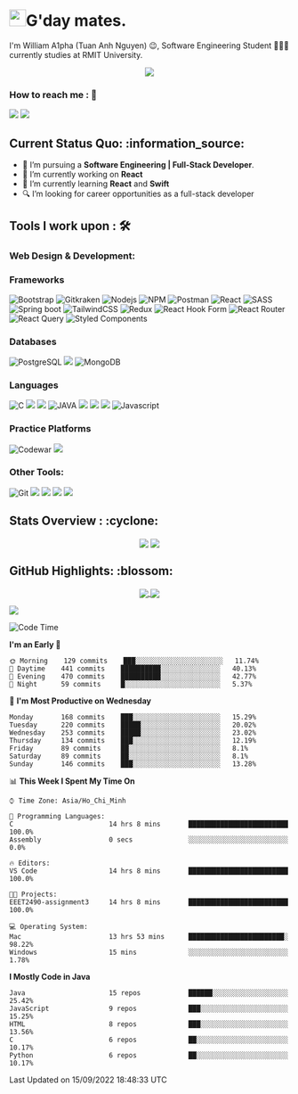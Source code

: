<h1><img src="https://emojis.slackmojis.com/emojis/images/1531849430/4246/blob-sunglasses.gif?1531849430" width="30"/>G'day mates.</h1>

I'm William A1pha (Tuan Anh Nguyen) 😉, Software Engineering Student 👨🏻‍💻 currently studies at RMIT University.
<p align="center"><img src="https://readme-typing-svg.herokuapp.com?vCenter=true&width=500&lines=Software+Engineering+Student;Year+Two;RMIT+University" /></p>

### How to reach me : :iphone:
<a href="mailto: tuananh131001@gmail.com">
<a href="https://www.linkedin.com/in/tuananh131001/"><img src="https://img.shields.io/badge/WilliamA1pha-%230077B5.svg?&style=for-the-badge&logo=linkedin&logoColor=white" ></a>  <a href="http://discordapp.com/users/331413468202926081"><img src="https://img.shields.io/badge/Discord-5865F2?style=for-the-badge&logo=discord&logoColor=white" ></a>  
  
 <h2>Current Status Quo: :information_source:</h2>
  
- 💼 I’m pursuing a <strong>Software Engineering | Full-Stack Developer</strong>.
- 🔭 I’m currently working on <strong>React</strong> 
- 🌱 I’m currently learning <strong>React</strong> and <strong>Swift</strong>
- 🔍 I’m looking for career opportunities as a full-stack developer
 <h2>Tools I work upon : 🛠</h2>
  
<!-- <img src="">   -->
 ### Web Design & Development:

  
  ### Frameworks 
  ![Bootstrap](https://img.shields.io/badge/Bootstrap-563D7C?style=for-the-badge&logo=bootstrap&logoColor=white)
  ![Gitkraken](	https://img.shields.io/badge/GitKraken-179287?style=for-the-badge&logo=GitKraken&logoColor=white)
  ![Nodejs](https://img.shields.io/badge/Node.js-339933?style=for-the-badge&logo=nodedotjs&logoColor=white)
  ![NPM](https://img.shields.io/badge/npm-CB3837?style=for-the-badge&logo=npm&logoColor=white)
  ![Postman](	https://img.shields.io/badge/Postman-FF6C37?style=for-the-badge&logo=Postman&logoColor=white)
  ![React](https://img.shields.io/badge/React-20232A?style=for-the-badge&logo=react&logoColor=61DAFB)
  ![SASS](https://img.shields.io/badge/Sass-CC6699?style=for-the-badge&logo=sass&logoColor=white)
  ![Spring boot](https://img.shields.io/badge/Spring_Boot-F2F4F9?style=for-the-badge&logo=spring-boot)
  ![TailwindCSS](https://img.shields.io/badge/Tailwind_CSS-38B2AC?style=for-the-badge&logo=tailwind-css&logoColor=white)
  ![Redux](https://img.shields.io/badge/redux-%23593d88.svg?style=for-the-badge&logo=redux&logoColor=white)
  ![React Hook Form](https://img.shields.io/badge/React%20Hook%20Form-%23EC5990.svg?style=for-the-badge&logo=reacthookform&logoColor=white)
  ![React Router](https://img.shields.io/badge/React_Router-CA4245?style=for-the-badge&logo=react-router&logoColor=white)
  ![React Query](https://img.shields.io/badge/-React%20Query-FF4154?style=for-the-badge&logo=react%20query&logoColor=white)
  ![Styled Components](https://img.shields.io/badge/styled--components-DB7093?style=for-the-badge&logo=styled-components&logoColor=white)
  
 ### Databases
   ![PostgreSQL](	https://img.shields.io/badge/PostgreSQL-316192?style=for-the-badge&logo=postgresql&logoColor=white)
  <img src="https://img.shields.io/badge/MySQL-005C84?style=for-the-badge&logo=mysql&logoColor=white"> 
  ![MongoDB](https://img.shields.io/badge/MongoDB-%234ea94b.svg?style=for-the-badge&logo=mongodb&logoColor=white)
  
 ### Languages
  ![C](	https://img.shields.io/badge/C-00599C?style=for-the-badge&logo=c&logoColor=white)
  <img src="https://img.shields.io/badge/c++%20-%2300599C.svg?&style=for-the-badge&logo=c%2B%2B&logoColor=white">
  <img src="https://img.shields.io/badge/python%20-%2314354C.svg?&style=for-the-badge&logo=python&logoColor=white">
  ![JAVA](https://img.shields.io/badge/Java%20-%23E00033.svg?&style=for-the-badge&logo=java&logoColor=white)
  <img src="https://img.shields.io/badge/Arduino_IDE-00979D?style=for-the-badge&logo=arduino&logoColor=white">
   <img src="https://img.shields.io/badge/HTML5-E34F26?style=for-the-badge&logo=html5&logoColor=white">
   <img src="https://img.shields.io/badge/CSS3-1572B6?style=for-the-badge&logo=css3&logoColor=white">
  ![Javascript](	https://img.shields.io/badge/JavaScript-323330?style=for-the-badge&logo=javascript&logoColor=F7DF1E)
  
 ### Practice Platforms
  ![Codewar](https://img.shields.io/badge/Codewars-B1361E?style=for-the-badge&logo=Codewars&logoColor=white)
  <img src="https://img.shields.io/badge/-Hackerrank-2EC866?style=for-the-badge&logo=HackerRank&logoColor=white">
  
 ### Other Tools:
  ![Git](https://img.shields.io/badge/git%20-%23F05032.svg?&style=for-the-badge&logo=git&logoColor=white)
 <img src="http://img.shields.io/badge/-VS%20Code-000000?style=for-the-badge&logo=Visual-studio-code&logoColor=blue"> 
 <img src="https://img.shields.io/badge/PyCharm-000000.svg?&style=for-the-badge&logo=PyCharm&logoColor=white"> 
 <img src="https://img.shields.io/badge/Visual_Studio-5C2D91?style=for-the-badge&logo=visual%20studio&logoColor=white">
 <img src="https://img.shields.io/badge/Visual_Studio_Code-0078D4?style=for-the-badge&logo=visual%20studio%20code&logoColor=white"> 

  <h2>Stats Overview : :cyclone: </h2>
  <p align="center">
<img align="center" src="https://github-readme-stats.vercel.app/api?username=tuananh131001&show_icons=true&count_private=true&hide=stars&include_all_commits=false&theme=aura" />
<img align="center" src="https://github-profile-trophy.vercel.app/?username=tuananh131001&theme=dracula&no-bg=true&row=1"/>
  </p>

  <h2>GitHub Highlights: :blossom:</h2>
  <p align="center">
<a href="">
  <img align="center" src="https://github-readme-stats.vercel.app/api/top-langs/?username=tuananh131001&langs_count=8&layout=compact&theme=material-palenight&hide=html,Tcl" />
</a>
<a href="">
  <img align="center" src="http://github-readme-streak-stats.herokuapp.com?user=tuananh131001&theme=material-palenight"/>
</a>
  </p>
 <img align="center" src="https://activity-graph.herokuapp.com/graph?username=tuananh131001&theme=react-dark"/>
  
<!--START_SECTION:waka-->
![Code Time](http://img.shields.io/badge/Code%20Time-571%20hrs%2036%20mins-blue)

**I'm an Early 🐤** 

```text
🌞 Morning    129 commits    ███░░░░░░░░░░░░░░░░░░░░░░   11.74% 
🌆 Daytime    441 commits    ██████████░░░░░░░░░░░░░░░   40.13% 
🌃 Evening    470 commits    ██████████░░░░░░░░░░░░░░░   42.77% 
🌙 Night      59 commits     █░░░░░░░░░░░░░░░░░░░░░░░░   5.37%

```
📅 **I'm Most Productive on Wednesday** 

```text
Monday       168 commits    ███░░░░░░░░░░░░░░░░░░░░░░   15.29% 
Tuesday      220 commits    █████░░░░░░░░░░░░░░░░░░░░   20.02% 
Wednesday    253 commits    █████░░░░░░░░░░░░░░░░░░░░   23.02% 
Thursday     134 commits    ███░░░░░░░░░░░░░░░░░░░░░░   12.19% 
Friday       89 commits     ██░░░░░░░░░░░░░░░░░░░░░░░   8.1% 
Saturday     89 commits     ██░░░░░░░░░░░░░░░░░░░░░░░   8.1% 
Sunday       146 commits    ███░░░░░░░░░░░░░░░░░░░░░░   13.28%

```


📊 **This Week I Spent My Time On** 

```text
⌚︎ Time Zone: Asia/Ho_Chi_Minh

💬 Programming Languages: 
C                        14 hrs 8 mins       █████████████████████████   100.0% 
Assembly                 0 secs              ░░░░░░░░░░░░░░░░░░░░░░░░░   0.0%

🔥 Editors: 
VS Code                  14 hrs 8 mins       █████████████████████████   100.0%

🐱‍💻 Projects: 
EEET2490-assignment3     14 hrs 8 mins       █████████████████████████   100.0%

💻 Operating System: 
Mac                      13 hrs 53 mins      ████████████████████████░   98.22% 
Windows                  15 mins             ░░░░░░░░░░░░░░░░░░░░░░░░░   1.78%

```

**I Mostly Code in Java** 

```text
Java                     15 repos            ██████░░░░░░░░░░░░░░░░░░░   25.42% 
JavaScript               9 repos             ███░░░░░░░░░░░░░░░░░░░░░░   15.25% 
HTML                     8 repos             ███░░░░░░░░░░░░░░░░░░░░░░   13.56% 
C                        6 repos             ██░░░░░░░░░░░░░░░░░░░░░░░   10.17% 
Python                   6 repos             ██░░░░░░░░░░░░░░░░░░░░░░░   10.17%

```



 Last Updated on 15/09/2022 18:48:33 UTC
<!--END_SECTION:waka-->
